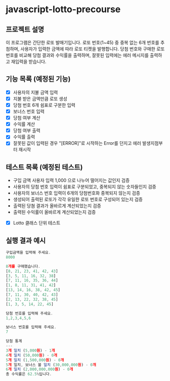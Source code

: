 # javascript-lotto-precourse

## 프로젝트 설명
이 프로그램은 간단한 로또 발매기입니다. 로또 번호(1~45) 중 중복 없는 6개 번호를 추첨하며, 사용자가 입력한 금액에 따라 로또 티켓을 발행합니다. 당첨 번호와 구매한 로또 번호를 비교해 당첨 결과와 수익률을 출력하며, 잘못된 입력에는 에러 메시지를 출력하고 재입력을 받습니다.

## 기능 목록 (예정된 기능)
- [x] 사용자의 지불 금액 입력
- [x] 지불 받은 금액만큼 로또 생성
- [x] 당첨 번호 6개 쉼표로 구분한 입력
- [x] 보너스 번호 입력
- [x] 당첨 여부 계산
- [x] 수익률 계산
- [x] 당첨 여부 출력
- [x] 수익률 출력
- [x] 잘못된 값이 입력된 경우 "[ERROR]"로 시작하는 Error를 던지고 에러 발생지점부터 재시작

## 테스트 목록 (예정된 테스트)
- 구입 금액 사용자 입력 1,000 으로 나누어 떨어지는 값인지 검증
- 사용자의 당첨 번호 입력이 쉼표로 구분되었고, 중복되지 않는 숫자들인지 검증
- 사용자의 보너스 번호 입력이 6개의 당첨번호화 중복되지 않는지 검증
- 생성되어 출력된 로또가 각각 유일한 로또 번호로 구성되어 있는지 검증
- 출력된 당쳠 결과가 올바르게 계산되었는지 검증
- 출력된 수익률이 올바르게 계산되었는지 검증
- [x] Lotto 클래스 단위 테스트

## 실행 결과 예시
```js
구입금액을 입력해 주세요.
8000

8개를 구매했습니다.
[8, 21, 23, 41, 42, 43] 
[3, 5, 11, 16, 32, 38] 
[7, 11, 16, 35, 36, 44] 
[1, 8, 11, 31, 41, 42] 
[13, 14, 16, 38, 42, 45] 
[7, 11, 30, 40, 42, 43] 
[2, 13, 22, 32, 38, 45] 
[1, 3, 5, 14, 22, 45]

당첨 번호를 입력해 주세요.
1,2,3,4,5,6

보너스 번호를 입력해 주세요.
7

당첨 통계
---
3개 일치 (5,000원) - 1개
4개 일치 (50,000원) - 0개
5개 일치 (1,500,000원) - 0개
5개 일치, 보너스 볼 일치 (30,000,000원) - 0개
6개 일치 (2,000,000,000원) - 0개
총 수익률은 62.5%입니다.
```

